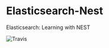 # Elasticsearch-Nest

Elasticsearch: Learning with NEST

![Travis](https://travis-ci.org/Pringar/Elasticsearch-Nest.svg?branch=master)

